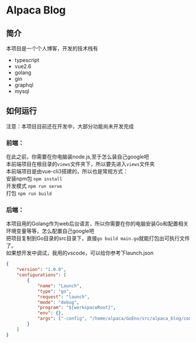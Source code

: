 # Alpaca Blog

## 简介
本项目是一个个人博客，开发的技术栈有
- typescript
- vue2.6
- golang
- gin
- graphql
- mysql

## 如何运行
注意：本项目目前还在开发中，大部分功能尚未开发完成
### 前端：
在此之前，你需要在你电脑装node.js,至于怎么装自己google吧  
本前端项目在根目录的`views`文件夹下，所以要先进入`views`文件夹  
本前端项目是由vue-cli3搭建的，所以也是常规方式：  
安装npm包 `npm install`  
开发模式  `npm run serve`  
打包     `npm run build`
### 后端：
本项目用的Golang作为web后台语言，所以你需要在你的电脑安装Go和配置相关环境变量等等，怎么配置自己google吧  
把项目复制到Go目录的src目录下，直接`go build main.go`就能打包出可执行文件了。  
如果想开发中调试，我用的vscode，可以给你参考下launch.json
```json
{
    "version": "1.0.0",
    "configurations": [        
        {
            "name": "Launch",
            "type": "go",
            "request": "launch",
            "mode": "debug",
            "program": "${workspaceRoot}",
            "env": {},
            "args": ["-config", "/home/alpaca/GoEnv/src/alpaca_blog/config.json"]
        }
    ]
}
```
